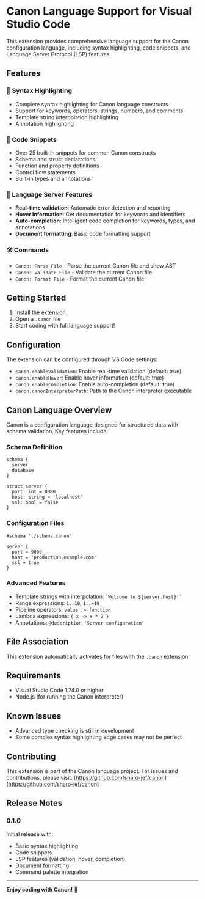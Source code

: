 # Canon Language Support for Visual Studio Code

This extension provides comprehensive language support for the Canon configuration language, including syntax highlighting, code snippets, and Language Server Protocol (LSP) features.

## Features

### 🎨 Syntax Highlighting

- Complete syntax highlighting for Canon language constructs
- Support for keywords, operators, strings, numbers, and comments
- Template string interpolation highlighting
- Annotation highlighting

### 📝 Code Snippets

- Over 25 built-in snippets for common Canon constructs
- Schema and struct declarations
- Function and property definitions
- Control flow statements
- Built-in types and annotations

### 🧠 Language Server Features

- **Real-time validation**: Automatic error detection and reporting
- **Hover information**: Get documentation for keywords and identifiers
- **Auto-completion**: Intelligent code completion for keywords, types, and annotations
- **Document formatting**: Basic code formatting support

### 🛠️ Commands

- `Canon: Parse File` - Parse the current Canon file and show AST
- `Canon: Validate File` - Validate the current Canon file
- `Canon: Format File` - Format the current Canon file

## Getting Started

1. Install the extension
2. Open a `.canon` file
3. Start coding with full language support!

## Configuration

The extension can be configured through VS Code settings:

- `canon.enableValidation`: Enable real-time validation (default: true)
- `canon.enableHover`: Enable hover information (default: true)
- `canon.enableCompletion`: Enable auto-completion (default: true)
- `canon.canonInterpreterPath`: Path to the Canon interpreter executable

## Canon Language Overview

Canon is a configuration language designed for structured data with schema validation. Key features include:

### Schema Definition

```canon
schema {
  server
  database
}

struct server {
  port: int = 8080
  host: string = 'localhost'
  ssl: bool = false
}
```

### Configuration Files

```canon
#schema './schema.canon'

server {
  port = 9000
  host = 'production.example.com'
  ssl = true
}
```

### Advanced Features

- Template strings with interpolation: `` `Welcome to ${server.host}!` ``
- Range expressions: `1..10`, `1..=10`
- Pipeline operators: `value |> function`
- Lambda expressions: `{ x -> x * 2 }`
- Annotations: `@description 'Server configuration'`

## File Association

This extension automatically activates for files with the `.canon` extension.

## Requirements

- Visual Studio Code 1.74.0 or higher
- Node.js (for running the Canon interpreter)

## Known Issues

- Advanced type checking is still in development
- Some complex syntax highlighting edge cases may not be perfect

## Contributing

This extension is part of the Canon language project. For issues and contributions, please visit:
[https://github.com/sharo-jef/canon](https://github.com/sharo-jef/canon)

## Release Notes

### 0.1.0

Initial release with:

- Basic syntax highlighting
- Code snippets
- LSP features (validation, hover, completion)
- Document formatting
- Command palette integration

---

**Enjoy coding with Canon!** 🚀
